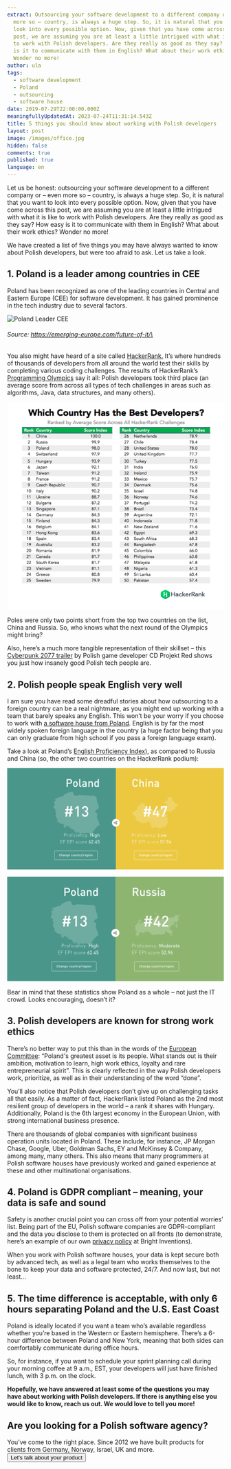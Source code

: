 ```yaml
---
extract: Outsourcing your software development to a different company or – even
  more so – country, is always a huge step. So, it is natural that you want to
  look into every possible option. Now, given that you have come across this
  post, we are assuming you are at least a little intrigued with what it is like
  to work with Polish developers. Are they really as good as they say? How easy
  is it to communicate with them in English? What about their work ethics?
  Wonder no more!
author: ula
tags:
  - software development
  - Poland
  - outsourcing
  - software house
date: 2019-07-29T22:00:00.000Z
meaningfullyUpdatedAt: 2023-07-24T11:31:14.543Z
title: 5 things you should know about working with Polish developers
layout: post
image: /images/office.jpg
hidden: false
comments: true
published: true
language: en
---
```

Let us be honest: outsourcing your software development to a different company or – even more so – country, is always a huge step. So, it is natural that you want to look into every possible option. Now, given that you have come across this post,  we are assuming you are at least a little intrigued with what it is like to work with Polish developers. Are they really as good as they say? How easy is it to communicate with them in English? What about their work ethics? Wonder no more!

We have created a list of five things you may have always wanted to know about Polish developers, but were too afraid to ask. Let us take a look. 

## 1. Poland is a leader among countries in CEE

Poland has been recognized as one of the leading countries in Central and Eastern Europe (CEE) for software development. It has gained prominence in the tech industry due to several factors. 

<div class="image"><img src="/images/poland-leader-.jpeg" alt="Poland Leader CEE" title="undefined"  /> </div>

###### Source: https://emerging-europe.com/future-of-it/\

You also might have heard of a site called [HackerRank.](https://www.hackerrank.com/) It’s where hundreds of thousands of developers from all around the world test their skills by completing various coding challenges. The results of HackerRank’s [Programming Olympics](https://blog.hackerrank.com/which-country-would-win-in-the-programming-olympics/) say it all: Polish developers took third place (an average score from across all types of tech challenges in areas such as algorithms, Java, data structures, and many others).

![Polish software developers](/images/Best_developers_HackerRank.png)

Poles were only two points short from the top two countries on the list, China and Russia. So, who knows what the next round of the Olympics might bring?

Also, here’s a much more tangible representation of their skillset – this [Cyberpunk 2077 trailer](https://www.youtube.com/watch?v=qIcTM8WXFjk&has_verified=1) by Polish game developer CD Projekt Red shows you just how insanely good Polish tech people are.

## 2. Polish people speak English very well

I am sure you have read some dreadful stories about how outsourcing to a foreign country can be a real nightmare, as you might end up working with a team that barely speaks any English. This won’t be your worry if you choose to work with [a software house from Poland](/). English is by far the most widely spoken foreign language in the country (a huge factor being that you can only graduate from high school if you pass a foreign language exam).

Take a look at Poland’s [English Proficiency Index](https://www.ef.pl/epi/compare/regions/pl/cn/)), as compared to Russia and China (so, the other two countries on the HackerRank podium):

![Polish software developers](/images/English_proficiency_Index_Poland_China.png)

![Polish software developers](/images/English_Proficiency_Index_Poland_Russia.png)

 Bear in mind that these statistics show Poland as a whole – not just the IT crowd. Looks encouraging, doesn’t it?

## 3. Polish developers are known for strong work ethics

There’s no better way to put this than in the words of the [European Committee](https://ec.europa.eu/eures/main.jsp?catId=2789&countryId=PL&acro=lmi&lang=en&regionId=PL0&nuts2Code=%20&nuts3Code=&regionName=National%20Level): “Poland's greatest asset is its people. What stands out is their ambition, motivation to learn, high work ethics, loyalty and rare entrepreneurial spirit”. This is clearly reflected in the way Polish developers work, prioritize, as well as in their understanding of the word “done”.

You’ll also notice that Polish developers don’t give up on challenging tasks all that easily. As a matter of fact, HackerRank listed Poland as the 2nd most resilient group of developers in the world – a rank it shares with Hungary. Additionally, Poland is the 6th largest economy in the European Union, with strong international business presence.

There are thousands of global companies with significant business operation units located in Poland. These include, for instance, JP Morgan Chase, Google, Uber, Goldman Sachs, EY and McKinsey & Company, among many, many others. This also means that many programmers at Polish software houses have previously worked and gained experience at these and other multinational organisations.

## 4. Poland is GDPR compliant – meaning, your data is safe and sound

Safety is another crucial point you can cross off from your potential worries’ list. Being part of the EU, Polish software companies are GDPR-compliant and the data you disclose to them is protected on all fronts (to demonstrate, here’s an example of our own [privacy policy](/privacy-policy/) at Bright Inventions).

When you work with Polish software houses, your data is kept secure both by advanced tech, as well as a legal team who works themselves to the bone to keep your data and software protected, 24/7. And now last, but not least…

## 5. The time difference is acceptable, with only 6 hours separating Poland and the U.S. East Coast

Poland is ideally located if you want a team who’s available regardless whether you’re based in the Western or Eastern hemisphere. There’s a 6-hour difference between Poland and New York, meaning that both sides can comfortably communicate during office hours.

So, for instance, if you want to schedule your sprint planning call during your morning coffee at 9 a.m., EST, your developers will just have finished lunch, with 3 p.m. on the clock.

**Hopefully, we have answered at least some of the questions you may have about working with Polish developers. If there is anything else you would like to know, reach us out. We would love to tell you more!**

<div class='block-button'><h2>Are you looking for a Polish software agency?</h2><div>You’ve come to the right place. Since 2012 we have built products for clients from Germany, Norway, Israel, UK and more.</div><a href="/start-project"><button>Let's talk about your product</button></a></div>